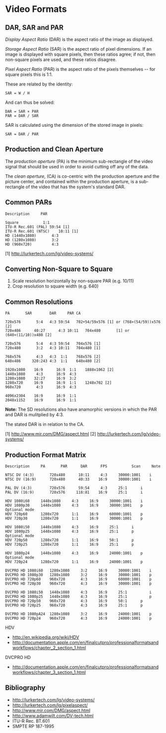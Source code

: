 Video Formats
=============

DAR, SAR and PAR
----------------

*Display Aspect Ratio* (DAR) is the aspect ratio of the image as
displayed.

*Storage Aspect Ratio* (SAR) is the aspect ratio of pixel dimensions. If
an image is displayed with square pixels, then these ratios agree; if
not, then non-square pixels are used, and these ratios disagree.

*Pixel Aspect Ratio* (PAR) is the aspect ratio of the pixels
themselves -- for square pixels this is 1:1.

These are related by the identity:

    SAR = W / H

And can thus be solved:

    DAR = SAR × PAR
    PAR = DAR / SAR

SAR is calculated using the dimension of the stored image in pixels:

    SAR = DAR / PAR


Production and Clean Aperture
-----------------------------

The *production aperture* (PA) is the minimum sub-rectangle of the video
signal that should be used in order to avoid cutting off any of the
data.

The *clean aperture,* (CA) is co-centric with the production aperture and
the picture center, and contained within the production aperture, is a
sub-rectangle of the video that has the system's standard DAR.


Common PARs
-----------

    Description		PAR

    Square			 1:1
    ITU-R Rec.601 (PAL)	59:54 [1]
    ITU-R Rec.601 (NTSC)	10:11 [1]
    HD (1440x1080)		 4:3
    HD (1280x1080)		 3:2
    HD (960x720)		 4:3

[1] <http://lurkertech.com/lg/video-systems/>

Converting Non-Square to Square
-------------------------------

1. Scale resolution horizontally by non-square PAR (e.g. 10/11)
2. Crop resolution to square width (e.g. 640)


Common Resolutions
------------------

    PA	     SAR        DAR     PAR	CA

    720x576	      5:4	4:3	59:54	702+54/59x576 [1] or (768×(54/59))x576 [2]
    720x486	     40:27      4:3	10:11	704x480       [1] or (640×(11/10))x480 [2]

    720x576	      5:4	4:3	59:54	704x576 [1]
    720x480	      3:2	4:3	10:11	704x480 [1]

    768x576	      4:3	4:3	 1:1	768x576 [2]
    640x486	    320:243	4:3	 1:1 	640x480 [2]

    1920x1080    16:9      16:9	 1:1	1888x1062 [2]
    1440x1080     4:3      16:9	 4:3
    1280x1080    32:27     16:9	 3:2
    1280x720     16:9      16:9	 1:1	1248x702 [2]
    960x720	      4:3      16:9	 4:3

    4096x2304    16:9      16:9	 1:1
    2048x1152    16:9      16:9	 1:1

**Note:** The SD resolutions also have anamorphic versions in which the
          PAR and DAR is mulitplied by 4:3.

The stated DAR is in relation to the CA.

[1] <http://www.mir.com/DMG/aspect.html>
[2] <http://lurkertech.com/lg/video-systems/>


Production Format Matrix
------------------------

    Description		PA	     PAR      DAR      FPS           Scan     Note

    NTSC DV (4:3)		720x480	     10:11     4:3     30000:1001    i
    NTSC DV (16:9)		720x480	     40:33    16:9     30000:1001    i

    PAL DV (4:3)		720x576	     59:54     4:3     25:1	     i
    PAL DV (16:9)		720x576	    118:81    16:9     25:1	     i

    HDV 1080i60		1440x1080     4:3     16:9     30000:1001    i
    HDV 1080p30		1440x1080     4:3     16:9     30000:1001    p        Optional mode
    HDV 720p60		1280x720      1:1     16:9     60000:1001    p
    HDV 720p30		1280x720      1:1     16:9     30000:1001    p

    HDV 1080i50		1440x1080     4:3     16:9     25:1	     i
    HDV 1080p25		1440x1080     4:3     16:9     25:1	     p        Optional mode
    HDV 720p50		1280x720      1:1     16:9     50:1	     p
    HDV 720p25		1280x720      1:1     16:9     25:1	     p

    HDV 1080p24		1440x1080     4:3     16:9     24000:1001    p        Optional mode
    HDV 720p24		1280x720      1:1     16:9     24000:1001    p

    DVCPRO HD 1080i60	1280x1080     3:2     16:9     30000:1001    i
    DVCPRO HD 1080p30	1280x1080     3:2     16:9     30000:1001    p
    DVCPRO HD 720p60	960x720	      4:3     16:9     60000:1001    p
    DVCPRO HD 720p30	960x720	      4:3     16:9     30000:1001    p

    DVCPRO HD 1080i50	1440x1080     4:3     16:9     25:1          i
    DVCPRO HD 1080p25	1440x1080     4:3     16:9     25:1          p
    DVCPRO HD 720p50	960x720	      4:3     16:9     50:1	     p
    DVCPRO HD 720p25	960x720	      4:3     16:9     25:1	     p

    DVCPRO HD 1080pA24	1280x1080     3:2     16:9     24000:1001    p
    DVCPRO HD 720p24	960x720	      4:3     16:9     24000:1001    p

HDV
- <http://en.wikipedia.org/wiki/HDV>
- <http://documentation.apple.com/en/finalcutpro/professionalformatsandworkflows/chapter_2_section_1.html>

DVCPRO HD 
- <http://documentation.apple.com/en/finalcutpro/professionalformatsandworkflows/chapter_3_section_1.html>


Bibliography
------------

- <http://lurkertech.com/lg/video-systems/>
- <http://lurkertech.com/lg/pixelaspect/>
- <http://www.mir.com/DMG/aspect.html>
- <http://www.adamwilt.com/DV-tech.html>
- ITU-R Rec. BT.601
- SMPTE RP 187-1995

